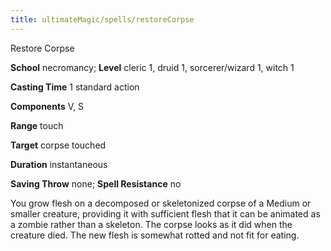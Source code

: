 ```yaml
---
title: ultimateMagic/spells/restoreCorpse
---
```

Restore Corpse

**School** necromancy; **Level** cleric 1, druid 1, sorcerer/wizard 1, witch 1

**Casting Time** 1 standard action

**Components** V, S

**Range** touch

**Target** corpse touched

**Duration** instantaneous

**Saving Throw** none; **Spell Resistance** no

You grow flesh on a decomposed or skeletonized corpse of a Medium or smaller creature, providing it with sufficient flesh that it can be animated as a zombie rather than a skeleton. The corpse looks as it did when the creature died. The new flesh is somewhat rotted and not fit for eating.

